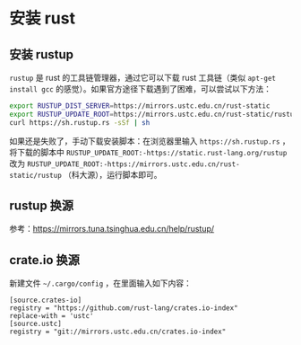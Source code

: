 # 安装 rust

## 安装 rustup

`rustup` 是 rust 的工具链管理器，通过它可以下载 rust 工具链（类似 `apt-get install gcc` 的感觉）。如果官方途径下载遇到了困难，可以尝试以下方法：

```bash
export RUSTUP_DIST_SERVER=https://mirrors.ustc.edu.cn/rust-static
export RUSTUP_UPDATE_ROOT=https://mirrors.ustc.edu.cn/rust-static/rustup
curl https://sh.rustup.rs -sSf | sh
```

如果还是失败了，手动下载安装脚本：在浏览器里输入 `https://sh.rustup.rs` ，将下载的脚本中 `RUSTUP_UPDATE_ROOT:-https://static.rust-lang.org/rustup` 改为 `RUSTUP_UPDATE_ROOT:-https://mirrors.ustc.edu.cn/rust-static/rustup` （科大源），运行脚本即可。

## rustup 换源

参考：https://mirrors.tuna.tsinghua.edu.cn/help/rustup/

## crate.io 换源

新建文件 `~/.cargo/config` ，在里面输入如下内容：

```
[source.crates-io]
registry = "https://github.com/rust-lang/crates.io-index"
replace-with = 'ustc'
[source.ustc]
registry = "git://mirrors.ustc.edu.cn/crates.io-index"
```
